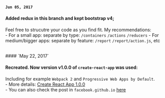 #### `Jun 05, 2017`

#### Added redux in this branch and kept bootstrap v4;
Feel free to strucutre your code as you find fit. My recommendations: <br>
	- For a small app: separate by type: `/containers` `/actions` `/reducers`
	- For medium/bigger apps: separate by feature: `/report` `/report/action.js`, etc 


<br>
#### `May 22, 2017`

#### Recreated. Now version v1.0.0 of `create-react-app` was used:
Including for example `Webpack 2` and `Progressive Web Apps by Default`. <br>
	- More details: [Create React App 1.0.0](https://github.com/facebookincubator/create-react-app) <br>
	- You can also check the post in `facebook.github.io` [here](https://facebook.github.io/react/blog/2017/05/18/whats-new-in-create-react-app.html)
